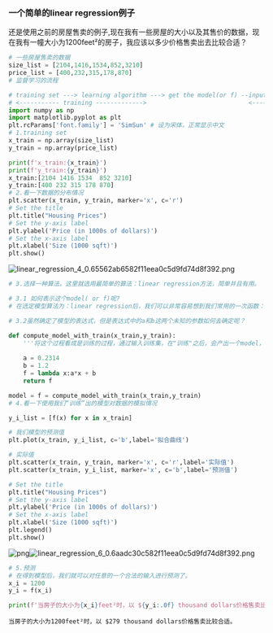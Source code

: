 
<BlogInfo id="24" title="一个简单的linear regression例子" author="白日梦想猿" pv=0 read_times=0 pre_cost_time="102" category="机器学习" tag_list="['']" create_time="2023.09.21 11:32:48.654267" update_time="2023.09.21 11:32:48.654273" />

### 一个简单的linear regression例子

还是使用之前的房屋售卖的例子,现在我有一些房屋的大小以及其售价的数据，现在我有一幢大小为1200feet²的房子，我应该以多少价格售卖出去比较合适？


```python
# 一些房屋售卖的数据
size_list = [2104,1416,1534,852,3210]
price_list = [400,232,315,178,870]
# 监督学习的流程

# training set ---> learning algorithm ---> get the model(or f) --input a new x to model-> get the "y-hat"(prediction)
# <----------- training ------------->                            <----------------- predicate ----------------------->
import numpy as np
import matplotlib.pyplot as plt
plt.rcParams['font.family'] = 'SimSun' # 设为宋体，正常显示中文
# 1.training set
x_train = np.array(size_list)
y_train = np.array(price_list)

print(f'x_train:{x_train}')
print(f'y_train:{y_train}')
x_train:[2104 1416 1534  852 3210]
y_train:[400 232 315 178 870]
# 2.看一下数据的分布情况
plt.scatter(x_train, y_train, marker='x', c='r')
# Set the title
plt.title("Housing Prices")
# Set the y-axis label
plt.ylabel('Price (in 1000s of dollars)')
# Set the x-axis label
plt.xlabel('Size (1000 sqft)')
plt.show()

```

![linear_regression_4_0.65562ab6582f11eea0c5d9fd74d8f392.png](../../media/image/2023/09/21/linear_regression_4_0.65562ab6582f11eea0c5d9fd74d8f392.png)


```python
# 3.选择一种算法。这里就选用最简单的算法：linear regression方法，简单并且有用。

# 3.1 如何表示这个model( or f)呢?
# 在选定模型算法为：linear regression后，我们可以非常容易想到我们常用的一次函数：y=ax+b。

# 3.2虽然确定了模型的表达式，但是表达式中的a和b这两个未知的参数如何去确定呢？

def compute_model_with_train(x_train,y_train):
    '''将这个过程看成是训练的过程，通过输入训练集，在"训练"之后，会产出一个model，这样就确定了我们模型表达式中的未知参数a和b'''
  
    a = 0.2314
    b = 1.2
    f = lambda x:a*x + b  
    return f

model = f = compute_model_with_train(x_train,y_train)
# 4.看一下使用我们“训练”出的模型对数据的模拟情况

y_i_list = [f(x) for x in x_train]

# 我们模型的预测值
plt.plot(x_train, y_i_list, c='b',label='拟合曲线')

# 实际值
plt.scatter(x_train, y_train, marker='x', c='r',label='实际值')
plt.scatter(x_train, y_i_list, marker='x', c='b',label='预测值')

# Set the title
plt.title("Housing Prices")
# Set the y-axis label
plt.ylabel('Price (in 1000s of dollars)')
# Set the x-axis label
plt.xlabel('Size (1000 sqft)')
plt.legend()
plt.show()
```


![png](linear_regression_files/linear_regression_6_0.png)![linear_regression_6_0.6aadc30c582f11eea0c5d9fd74d8f392.png](../../../media/image/2023/09/21/linear_regression_6_0.6aadc30c582f11eea0c5d9fd74d8f392.png)


```python
# 5.预测
# 在得到模型后，我们就可以对任意的一个合法的输入进行预测了。
x_i = 1200
y_i = f(x_i)

print(f'当房子的大小为{x_i}feet²时，以 ${y_i:.0f} thousand dollars价格售卖比较合适。')
```

```shell script
当房子的大小为1200feet²时，以 $279 thousand dollars价格售卖比较合适。
```



